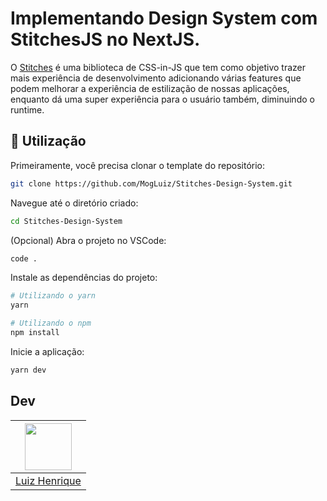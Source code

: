 
# Implementando Design System com StitchesJS no NextJS.

O [Stitches](https://stitches.dev/) é uma biblioteca de CSS-in-JS que tem como objetivo trazer mais experiência de desenvolvimento adicionando várias features que podem melhorar a experiência de estilização de nossas aplicações, enquanto dá uma super experiência para o usuário também, diminuindo o runtime.


## :rocket: Utilização

Primeiramente, você precisa clonar o template do repositório:

```sh
git clone https://github.com/MogLuiz/Stitches-Design-System.git
```

Navegue até o diretório criado:

```sh
cd Stitches-Design-System
```

(Opcional) Abra o projeto no VSCode:

```sh
code .
```

Instale as dependências do projeto:

```sh
# Utilizando o yarn
yarn

# Utilizando o npm
npm install
```

Inicie a aplicação:

```sh
yarn dev
```

## Dev

| [<img src="https://avatars.githubusercontent.com/u/58401291?v=4" width="75px;"/>][1] |
| :-------------------------------------------------------------------: |
|                         [Luiz Henrique][1]                          |

[1]: https://github.com/MogLuiz
